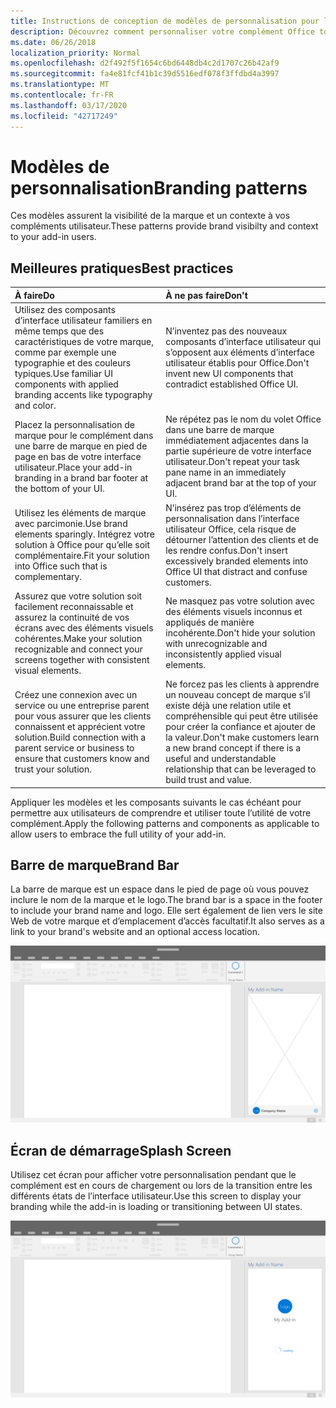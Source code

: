 ```yaml
---
title: Instructions de conception de modèles de personnalisation pour les compléments Office
description: Découvrez comment personnaliser votre complément Office tout en restant compatible avec la conception visuelle d’Office.
ms.date: 06/26/2018
localization_priority: Normal
ms.openlocfilehash: d2f492f5f1654c6bd6448db4c2d1707c26b42af9
ms.sourcegitcommit: fa4e81fcf41b1c39d5516edf078f3ffdbd4a3997
ms.translationtype: MT
ms.contentlocale: fr-FR
ms.lasthandoff: 03/17/2020
ms.locfileid: "42717249"
---
```

# <a name="branding-patterns"></a><span data-ttu-id="d1cee-103">Modèles de personnalisation</span><span class="sxs-lookup"><span data-stu-id="d1cee-103">Branding patterns</span></span>

<span data-ttu-id="d1cee-104">Ces modèles assurent la visibilité de la marque et un contexte à vos compléments utilisateur.</span><span class="sxs-lookup"><span data-stu-id="d1cee-104">These patterns provide brand visibilty and context to your add-in users.</span></span> 

## <a name="best-practices"></a><span data-ttu-id="d1cee-105">Meilleures pratiques</span><span class="sxs-lookup"><span data-stu-id="d1cee-105">Best practices</span></span>

|<span data-ttu-id="d1cee-106">À faire</span><span class="sxs-lookup"><span data-stu-id="d1cee-106">Do</span></span> |<span data-ttu-id="d1cee-107">À ne pas faire</span><span class="sxs-lookup"><span data-stu-id="d1cee-107">Don't</span></span>|
|:---- |:----|
| <span data-ttu-id="d1cee-108">Utilisez des composants d’interface utilisateur familiers en même temps que des caractéristiques de votre marque, comme par exemple une typographie et des couleurs typiques.</span><span class="sxs-lookup"><span data-stu-id="d1cee-108">Use familiar UI components with applied branding accents like typography and color.</span></span> | <span data-ttu-id="d1cee-109">N’inventez pas des nouveaux composants d’interface utilisateur qui s’opposent aux éléments d’interface utilisateur établis pour Office.</span><span class="sxs-lookup"><span data-stu-id="d1cee-109">Don't invent new UI components that contradict established Office UI.</span></span> | 
| <span data-ttu-id="d1cee-110">Placez la personnalisation de marque pour le complément dans une barre de marque en pied de page en bas de votre interface utilisateur.</span><span class="sxs-lookup"><span data-stu-id="d1cee-110">Place your add-in branding in a brand bar footer at the bottom of your UI.</span></span> | <span data-ttu-id="d1cee-111">Ne répétez pas le nom du volet Office dans une barre de marque immédiatement adjacentes dans la partie supérieure de votre interface utilisateur.</span><span class="sxs-lookup"><span data-stu-id="d1cee-111">Don't repeat your task pane name in an immediately adjacent brand bar at the top of your UI.</span></span> |
| <span data-ttu-id="d1cee-112">Utilisez les éléments de marque avec parcimonie.</span><span class="sxs-lookup"><span data-stu-id="d1cee-112">Use brand elements sparingly.</span></span> <span data-ttu-id="d1cee-113">Intégrez votre solution à Office pour qu’elle soit complémentaire.</span><span class="sxs-lookup"><span data-stu-id="d1cee-113">Fit your solution into Office such that is complementary.</span></span> | <span data-ttu-id="d1cee-114">N’insérez pas trop d’éléments de personnalisation dans l’interface utilisateur Office, cela risque de détourner l’attention des clients et de les rendre confus.</span><span class="sxs-lookup"><span data-stu-id="d1cee-114">Don't insert excessively branded elements into Office UI that distract and confuse customers.</span></span> |
| <span data-ttu-id="d1cee-115">Assurez que votre solution soit facilement reconnaissable et assurez la continuité de vos écrans avec des éléments visuels cohérentes.</span><span class="sxs-lookup"><span data-stu-id="d1cee-115">Make your solution recognizable and connect your screens together with consistent visual elements.</span></span> | <span data-ttu-id="d1cee-116">Ne masquez pas votre solution avec des éléments visuels inconnus et appliqués de manière incohérente.</span><span class="sxs-lookup"><span data-stu-id="d1cee-116">Don't hide your solution with unrecognizable and inconsistently applied visual elements.</span></span> |
| <span data-ttu-id="d1cee-117">Créez une connexion avec un service ou une entreprise parent pour vous assurer que les clients connaissent et apprécient votre solution.</span><span class="sxs-lookup"><span data-stu-id="d1cee-117">Build connection with a parent service or business to ensure that customers know and trust your solution.</span></span> | <span data-ttu-id="d1cee-118">Ne forcez pas les clients à apprendre un nouveau concept de marque s’il existe déjà une relation utile et compréhensible qui peut être utilisée pour créer la confiance et ajouter de la valeur.</span><span class="sxs-lookup"><span data-stu-id="d1cee-118">Don't make customers learn a new brand concept if there is a useful and understandable relationship that can be leveraged to build trust and value.</span></span> |


<span data-ttu-id="d1cee-119">Appliquer les modèles et les composants suivants le cas échéant pour permettre aux utilisateurs de comprendre et utiliser toute l’utilité de votre complément.</span><span class="sxs-lookup"><span data-stu-id="d1cee-119">Apply the following patterns and components as applicable to allow users to embrace the full utility of your add-in.</span></span>


## <a name="brand-bar"></a><span data-ttu-id="d1cee-120">Barre de marque</span><span class="sxs-lookup"><span data-stu-id="d1cee-120">Brand Bar</span></span>

<span data-ttu-id="d1cee-121">La barre de marque est un espace dans le pied de page où vous pouvez inclure le nom de la marque et le logo.</span><span class="sxs-lookup"><span data-stu-id="d1cee-121">The brand bar is a space in the footer to include your brand name and logo.</span></span> <span data-ttu-id="d1cee-122">Elle sert également de lien vers le site Web de votre marque et d’emplacement d’accès facultatif.</span><span class="sxs-lookup"><span data-stu-id="d1cee-122">It also serves as a link to your brand's website and an optional access location.</span></span>

![Barre de marque - spécifications pour le volet Office du bureau](../images/add-in-brand-bar.png)

## <a name="splash-screen"></a><span data-ttu-id="d1cee-124">Écran de démarrage</span><span class="sxs-lookup"><span data-stu-id="d1cee-124">Splash Screen</span></span>

<span data-ttu-id="d1cee-125">Utilisez cet écran pour afficher votre personnalisation pendant que le complément est en cours de chargement ou lors de la transition entre les différents états de l’interface utilisateur.</span><span class="sxs-lookup"><span data-stu-id="d1cee-125">Use this screen to display your branding while the add-in is loading or transitioning between UI states.</span></span>

![Écran de démarrage de la marque - spécifications pour le volet Office du bureau](../images/add-in-splash-screen.png)
